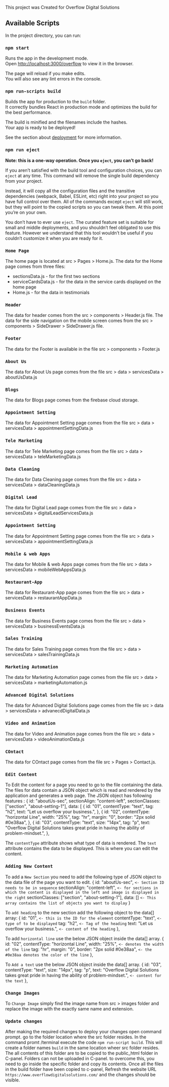 This project was Created for Overflow Digital Solutions

## Available Scripts

In the project directory, you can run:

### `npm start`

Runs the app in the development mode.<br />
Open [http://localhost:3000/overflow](http://localhost:3000/overflow) to view it in the browser.

The page will reload if you make edits.<br />
You will also see any lint errors in the console.

### `npm run-scripts build`

Builds the app for production to the `build` folder.<br />
It correctly bundles React in production mode and optimizes the build for the best performance.

The build is minified and the filenames include the hashes.<br />
Your app is ready to be deployed!

See the section about [deployment](https://facebook.github.io/create-react-app/docs/deployment) for more information.

### `npm run eject`

**Note: this is a one-way operation. Once you `eject`, you can’t go back!**

If you aren’t satisfied with the build tool and configuration choices, you can `eject` at any time. This command will remove the single build dependency from your project.

Instead, it will copy all the configuration files and the transitive dependencies (webpack, Babel, ESLint, etc) right into your project so you have full control over them. All of the commands except `eject` will still work, but they will point to the copied scripts so you can tweak them. At this point you’re on your own.

You don’t have to ever use `eject`. The curated feature set is suitable for small and middle deployments, and you shouldn’t feel obligated to use this feature. However we understand that this tool wouldn’t be useful if you couldn’t customize it when you are ready for it.

### `Home Page`

The home page is located at src > Pages > Home.js. The data for the Home page comes from three files:

- sectionsData.js - for the first two sections
- serviceCardsData.js - for the data in the service cards displayed on the home page
- Home.js - for the data in testimonials

### `Header`

The data for header comes from the src > components > Header.js file.
The data for the side navigation on the mobile screen comes from the src > components > SideDrawer > SideDrawer.js file.

### `Footer`

The data for the Footer is available in the file src > components > Footer.js

### `About Us`

The data for About Us page comes from the file src > data > servicesData > aboutUsData.js

### `Blogs`

The data for Blogs page comes from the firebase cloud storage.

### `Appointment Setting`

The data for Appointment Setting page comes from the file src > data > servicesData > appointmentSettingData.js

### `Tele Marketing`

The data for Tele Marketing page comes from the file src > data > servicesData > teleMarketingData.js

### `Data Cleaning`

The data for Data Cleaning page comes from the file src > data > servicesData > dataCleaningData.js

### `Digital Lead`

The data for Digital Lead page comes from the file src > data > servicesData > digitalLeadServicesData.js

### `Appointment Setting`

The data for Appointment Setting page comes from the file src > data > servicesData > appointmentSettingData.js

### `Mobile & web Apps`

The data for Mobile & web Apps page comes from the file src > data > servicesData > mobileWebAppsData.js

### `Restaurant-App`

The data for Restaurant-App page comes from the file src > data > servicesData > restaurantAppData.js

### `Business Events`

The data for Business Events page comes from the file src > data > servicesData > businessEventsData.js

### `Sales Training`

The data for Sales Training page comes from the file src > data > servicesData > salesTrainingData.js

### `Marketing Automation`

The data for Marketing Automation page comes from the file src > data > servicesData > marketingAutomation.js

### `Advanced Digital Solutions`

The data for Advanced Digital Solutions page comes from the file src > data > servicesData > advanecdDigitalData.js

### `Video and Animation`

The data for Video and Animation page comes from the file src > data > servicesData > videoAnimationData.js

### `COntact`

The data for COntact page comes from the file src > Pages > Contact.js.

### `Edit Content`

To Edit the content for a page you need to go to the file containing the data. The files for data contain a JSON object which is read and rendered by the application and generates a web page. The JSON object has following features :
{
id: "aboutUs-sec",
sectionAlign: "content-left",
sectionClasses: ["section", "about-setting-1"],
data: [
{
id: "01",
contentType: "text",
tag: "h2",
text: "Let us overflow your business.",
},
{
id: "02",
contentType: "horizontal Line",
width: "25%",
tag: "hr",
margin: "0",
border: "2px solid #0e38aa",
},
{
id: "03",
contentType: "text",
size: "14px",
tag: "p",
text:
"Overflow Digital Solutions takes great pride in having the ability of problem-mindset.",
},

The `contentType` attribute shows what type of data is rendered.
The `text` attribute contains the data to be displayed. This is where you can edit the content.

### `Adding New Content`

To add a `New Section` you need to add the following type of JSON object to the data file of the page you want to edit.
{
id: "aboutUs-sec", `<- Section ID needs to be in sequence`
sectionAlign: "content-left", `<- for sections in which the content is displayed in the left and image is displayed in the right`
sectionClasses: ["section", "about-setting-1"],
data: [] `<- This array contains the list of objects you want to display`
}

To `add heading` to the new section add the following object to the data[] array:
{
id: "01", `<- this is the ID for the element`
contentType: "text", `<- type of to be displayed`
tag: "h2", `<- Tag of the heading`
text: "Let us overflow your business.", `<- content of the heading`
},

To add `horizontal line` use the below JSON object inside the data[] array.
{
id: "02",
contentType: "horizontal Line",
width: "25%", `<- denotes the width of the line`
tag: "hr",
margin: "0",
border: "2px solid #0e38aa", `<- the #0e38aa denotes the color of the line`
},

To `Add a text` use the below JSON object inside the data[] array.
{
id: "03",
contentType: "text",
size: "14px",
tag: "p",
text:
"Overflow Digital Solutions takes great pride in having the ability of problem-mindset.", `<- content for the text`
},

### `Change Images`

To `Change Image` simply find the image name from src > images folder and replace the image with the exactly same name and extension.

### `Update changes`

After making the required changes to deploy your changes open command prompt. go to the folder location where the src folder resides. In the command promt /terminal execute the code `npm run-script build`. This will create a folder names `build` in the same location wheer src folder resides. The all contents of this folder are to be copied to the public_html folder in C-panel. Folders can not be uploaded in C-panel. to overcome this, you need to go inside the specific folder and copy its contents.
Once all the files in the build folder have been copied to c-panel, Refresh the website URL `https://www.overflowdigitalsolutions.com/` and the changes should be visible.
